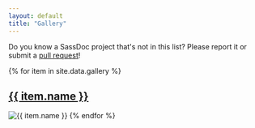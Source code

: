```yaml
---
layout: default
title: "Gallery"
---
```


Do you know a SassDoc project that's not in this list? Please report it or submit a [pull request](https://github.com/SassDoc/sassdoc.github.io/pulls)!

{% for item in site.data.gallery %}
  <h2><a href="{{ item.url }}">{{ item.name }}</a></h2>
  <img src="/assets/images/gallery/{{ item.image }}" alt="{{ item.name }}" />
{% endfor %}

